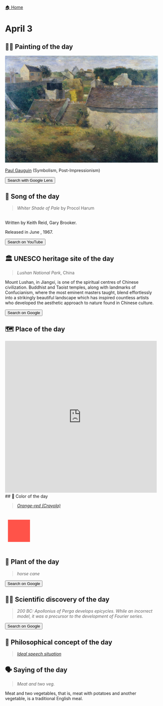 
[🏠 Home](../../index.md)

# April 3

## 🧑‍🎨 Painting of the day

<img width="600" src="../img/Paul_Gauguin_3.jpg">

[Paul Gauguin](http://en.wikipedia.org/wiki/Paul_Gauguin) (Symbolism, Post-Impressionism)

<button class="btn btn-success"
onclick=" window.open('https://lens.google.com/uploadbyurl?url=https://iretes.github.io/one-a-day/data/img/Paul_Gauguin_3.jpg','_blank')">
Search with Google Lens
</button>

## 🎼 Song of the day

> *Whiter Shade of Pale*
by Procol Harum

<br />Written by Keith Reid, Gary Brooker.

Released in June , 1967.

<button class="btn btn-success"
onclick=" window.open('http://www.youtube.com/search?q=Whiter Shade of Pale by Procol Harum','_blank')">
Search on YouTube
</button>

## 🏛️ UNESCO heritage site of the day

> *Lushan National Park*, China

<p>Mount Lushan, in Jiangxi, is one of the spiritual centres of Chinese civilization. Buddhist and Taoist temples, along with landmarks of Confucianism, where the most eminent masters taught, blend effortlessly into a strikingly beautiful landscape which has inspired countless artists who developed the aesthetic approach to nature found in Chinese culture.</p>

<button class="btn btn-success"
onclick=" window.open('http://www.google.com/search?q=Lushan National Park','_blank')">
Search on Google
</button>

## 🗺️ Place of the day

<iframe
src="https://www.mapcrunch.com"
name="mapcrunch"
width="500"
height="500"
allowTransparency="true"
scrolling="no"
frameborder="0"
>
</iframe>
## 🎨 Color of the day

> *[Orange-red (Crayola)](https://en.wikipedia.org/wiki/Vermilion)*

<div style="color:#FF5349; font-size: 100px;">&#9632;</div>

## 🌿 Plant of the day

> *horse cane*

<button class="btn btn-success"
onclick=" window.open('http://www.google.com/search?q=horse cane','_blank')">
Search on Google
</button>

## 🧑‍🔬 Scientific discovery of the day

> *200 BC: Apollonius of Perga develops epicycles. While an incorrect model, it was a precursor to the development of Fourier series.*

<button class="btn btn-success"
onclick=" window.open('http://www.google.com/search?q=200 BC: Apollonius of Perga develops epicycles. While an incorrect model, it was a precursor to the development of Fourier series.','_blank')">
Search on Google
</button>

## 💭 Philosophical concept of the day

> *[Ideal speech situation](https://en.wikipedia.org/wiki/Ideal_speech_situation)*

## 🗣️ Saying of the day

> *Meat and two veg.*

Meat and two vegetables, that is, meat with potatoes and another vegetable, is a traditional English meal.
